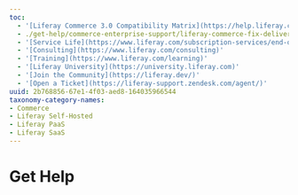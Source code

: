 ```yaml
---
toc:
  - '[Liferay Commerce 3.0 Compatibility Matrix](https://help.liferay.com/hc/en-us/articles/360049238151)'
  - ./get-help/commerce-enterprise-support/liferay-commerce-fix-delivery-method.md
  - '[Service Life](https://www.liferay.com/subscription-services/end-of-life/commerce/)'
  - '[Consulting](https://www.liferay.com/consulting)'
  - '[Training](https://www.liferay.com/learning)'
  - '[Liferay University](https://university.liferay.com)'
  - '[Join the Community](https://liferay.dev/)'
  - '[Open a Ticket](https://liferay-support.zendesk.com/agent/)'
uuid: 2b768856-67e1-4f03-aed8-164035966544
taxonomy-category-names:
- Commerce
- Liferay Self-Hosted
- Liferay PaaS
- Liferay SaaS
---
```


# Get Help
